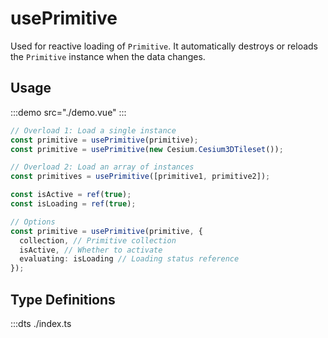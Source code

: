 # usePrimitive

Used for reactive loading of `Primitive`. It automatically destroys or reloads the `Primitive` instance when the data changes.

## Usage

:::demo src="./demo.vue"
:::

```ts
// Overload 1: Load a single instance
const primitive = usePrimitive(primitive);
const primitive = usePrimitive(new Cesium.Cesium3DTileset());

// Overload 2: Load an array of instances
const primitives = usePrimitive([primitive1, primitive2]);

const isActive = ref(true);
const isLoading = ref(true);

// Options
const primitive = usePrimitive(primitive, {
  collection, // Primitive collection
  isActive, // Whether to activate
  evaluating: isLoading // Loading status reference
});
```

## Type Definitions

:::dts ./index.ts

